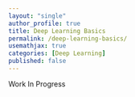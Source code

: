 ```yaml
---
layout: "single"
author_profile: true
title: Deep Learning Basics
permalink: /deep-learning-basics/
usemathjax: true
categories: [Deep Learning]
published: false
---
```


Work In Progress
